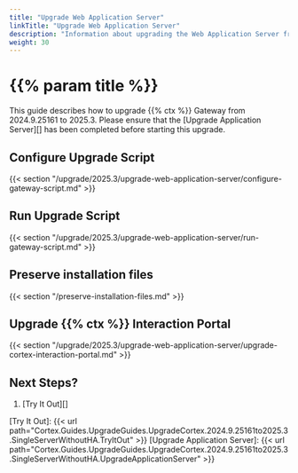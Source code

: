 ```yaml
---
title: "Upgrade Web Application Server"
linkTitle: "Upgrade Web Application Server"
description: "Information about upgrading the Web Application Server from 2024.9.25161 to 2025.3."
weight: 30
---
```


# {{% param title %}}

This guide describes how to upgrade {{% ctx %}} Gateway from 2024.9.25161 to 2025.3. Please ensure that the [Upgrade Application Server][] has been completed before starting this upgrade.

## Configure Upgrade Script

{{< section "/upgrade/2025.3/upgrade-web-application-server/configure-gateway-script.md" >}}

## Run Upgrade Script

{{< section "/upgrade/2025.3/upgrade-web-application-server/run-gateway-script.md" >}}

## Preserve installation files

{{< section "/preserve-installation-files.md" >}}

## Upgrade {{% ctx %}} Interaction Portal

{{< section "/upgrade/2025.3/upgrade-web-application-server/upgrade-cortex-interaction-portal.md" >}}

## Next Steps?

1. [Try It Out][]

[Try It Out]: {{< url path="Cortex.Guides.UpgradeGuides.UpgradeCortex.2024.9.25161to2025.3.SingleServerWithoutHA.TryItOut" >}}
[Upgrade Application Server]: {{< url path="Cortex.Guides.UpgradeGuides.UpgradeCortex.2024.9.25161to2025.3.SingleServerWithoutHA.UpgradeApplicationServer" >}}
